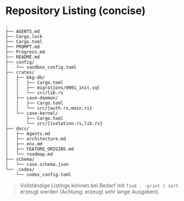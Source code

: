 # Repository Listing (concise)

```text
.
├── AGENTS.md
├── Cargo.lock
├── Cargo.toml
├── PROMPT.md
├── Progress.md
├── README.md
├── config/
│   └── sandbox_config.toml
├── crates/
│   ├── bkg-db/
│   │   ├── Cargo.toml
│   │   ├── migrations/0001_init.sql
│   │   └── src/lib.rs
│   ├── cave-daemon/
│   │   ├── Cargo.toml
│   │   └── src/{auth.rs,main.rs}
│   └── cave-kernel/
│       ├── Cargo.toml
│       └── src/{isolation.rs,lib.rs}
├── docs/
│   ├── Agents.md
│   ├── architecture.md
│   ├── env.md
│   ├── FEATURE_ORIGINS.md
│   └── roadmap.md
├── schema/
│   └── cave.schema.json
└── .codex/
    └── codex_config.toml
```

> Vollständige Listings können bei Bedarf mit `find . -print | sort` erzeugt werden (Achtung: erzeugt sehr lange Ausgaben).
